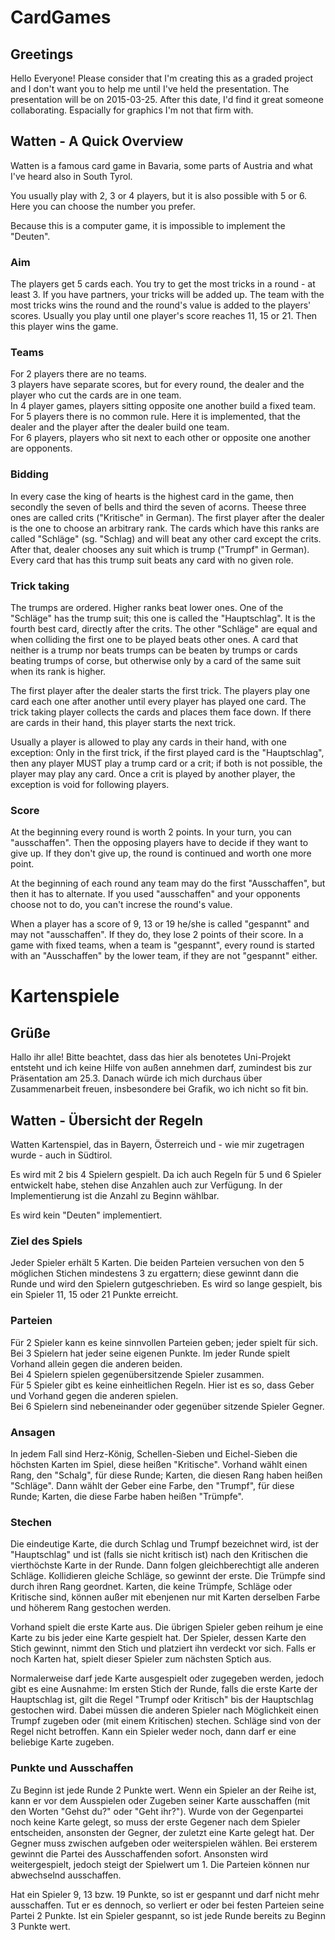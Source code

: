 # CardGames

## Greetings

Hello Everyone! Please consider that I'm creating this as a graded project
and I don't want you to help me until I've held the presentation.
The presentation will be on 2015-03-25.
After this date, I'd find it great someone collaborating.
Espacially for graphics I'm not that firm with.

## Watten - A Quick Overview

Watten is a famous card game in Bavaria, some parts of Austria and what I've heard also in South Tyrol.

You usually play with 2, 3 or 4 players, but it is also possible with 5 or 6.
Here you can choose the number you prefer.

Because this is a computer game, it is impossible to implement the "Deuten".

### Aim

The players get 5 cards each.
You try to get the most tricks in a round - at least 3.
If you have partners, your tricks will be added up.
The team with the most tricks wins the round and the round's value is added to the players' scores.
Usually you play until one player's score reaches 11, 15 or 21.
Then this player wins the game.

### Teams

For 2 players there are no teams.  
3 players have separate scores, but for every round, the dealer and the player who cut the cards are in one team.  
In 4 player games, players sitting opposite one another build a fixed team.  
For 5 players there is no common rule. Here it is implemented, that the dealer and the player after the dealer build one team.  
For 6 players, players who sit next to each other or opposite one another are opponents.

### Bidding

In every case the king of hearts is the highest card in the game, then secondly the seven of bells and third the seven of acorns.
Theese three ones are called crits ("Kritische" in German).
The first player after the dealer is the one to choose an arbitrary rank.
The cards which have this ranks are called "Schläge" (sg. "Schlag) and will beat any other card except the crits.
After that, dealer chooses any suit which is trump ("Trumpf" in German).
Every card that has this trump suit beats any card with no given role.

### Trick taking

The trumps are ordered. Higher ranks beat lower ones.
One of the "Schläge" has the trump suit; this one is called the "Hauptschlag".
It is the fourth best card, directly after the crits.
The other "Schläge" are equal and when colliding the first one to be played beats other ones.
A card that neither is a trump nor beats trumps can be beaten by trumps or cards beating trumps of corse,
but otherwise only by a card of the same suit when its rank is higher.

The first player after the dealer starts the first trick.
The players play one card each one after another until every player has played one card.
The trick taking player collects the cards and places them face down.
If there are cards in their hand, this player starts the next trick.

Usually a player is allowed to play any cards in their hand, with one exception:
Only in the first trick, if the first played card is the "Hauptschlag", then any player MUST play a trump card or a crit;
if both is not possible, the player may play any card.
Once a crit is played by another player, the exception is void for following players.

### Score

At the beginning every round is worth 2 points.
In your turn, you can "ausschaffen".
Then the opposing players have to decide if they want to give up.
If they don't give up, the round is continued and worth one more point.

At the beginning of each round any team may do the first "Ausschaffen", but then it has to alternate.
If you used "ausschaffen" and your opponents choose not to do, you can't increse the round's value.

When a player has a score of 9, 13 or 19 he/she is called "gespannt" and may not "ausschaffen". If they do, they lose 2 points of their score.
In a game with fixed teams, when a team is "gespannt", every round is started with an "Ausschaffen" by the lower team, if they are not "gespannt" either.

# Kartenspiele

## Grüße

Hallo ihr alle! Bitte beachtet, dass das hier als benotetes Uni-Projekt entsteht und ich keine Hilfe von außen annehmen darf,
zumindest bis zur Präsentation am 25.3.
Danach würde ich mich durchaus über Zusammenarbeit freuen, insbesondere bei Grafik, wo ich nicht so fit bin.

## Watten - Übersicht der Regeln

Watten Kartenspiel, das in Bayern, Österreich und - wie mir zugetragen wurde - auch in Südtirol.

Es wird mit 2 bis 4 Spielern gespielt.
Da ich auch Regeln für 5 und 6 Spieler entwickelt habe, stehen dise Anzahlen auch zur Verfügung.
In der Implementierung ist die Anzahl zu Beginn wählbar.

Es wird kein "Deuten" implementiert.

### Ziel des Spiels

Jeder Spieler erhält 5 Karten.
Die beiden Parteien versuchen von den 5 möglichen Stichen mindestens 3 zu ergattern;
diese gewinnt dann die Runde und wird den Spielern gutgeschrieben.
Es wird so lange gespielt, bis ein Spieler 11, 15 oder 21 Punkte erreicht.

### Parteien

Für 2 Spieler kann es keine sinnvollen Parteien geben; jeder spielt für sich.  
Bei 3 Spielern hat jeder seine eigenen Punkte. Im jeder Runde spielt Vorhand allein gegen die anderen beiden.  
Bei 4 Spielern spielen gegenübersitzende Spieler zusammen.  
Für 5 Spieler gibt es keine einheitlichen Regeln. Hier ist es so, dass Geber und Vorhand gegen die anderen spielen.  
Bei 6 Spielern sind nebeneinander oder gegenüber sitzende Spieler Gegner.

### Ansagen

In jedem Fall sind Herz-König, Schellen-Sieben und Eichel-Sieben die höchsten Karten im Spiel, diese heißen "Kritische".
Vorhand wählt einen Rang, den "Schalg", für diese Runde; Karten, die diesen Rang haben heißen "Schläge".
Dann wählt der Geber eine Farbe, den "Trumpf", für diese Runde; Karten, die diese Farbe haben heißen "Trümpfe".

### Stechen

Die eindeutige Karte, die durch Schlag und Trumpf bezeichnet wird, ist der "Hauptschlag" und
ist (falls sie nicht kritisch ist) nach den Kritischen die vierthöchste Karte in der Runde.
Dann folgen gleichberechtigt alle anderen Schläge. Kollidieren gleiche Schläge, so gewinnt der erste.
Die Trümpfe sind durch ihren Rang geordnet. Karten, die keine Trümpfe, Schläge oder Kritische sind,
können außer mit ebenjenen nur mit Karten derselben Farbe und höherem Rang gestochen werden.

Vorhand spielt die erste Karte aus. Die übrigen Spieler geben reihum je eine Karte zu bis jeder eine Karte gespielt hat.
Der Spieler, dessen Karte den Stich gewinnt, nimmt den Stich und platziert ihn verdeckt vor sich.
Falls er noch Karten hat, spielt dieser Spieler zum nächsten Sptich aus.

Normalerweise darf jede Karte ausgespielt oder zugegeben werden, jedoch gibt es eine Ausnahme:
Im ersten Stich der Runde, falls die erste Karte der Hauptschlag ist, gilt die Regel "Trumpf oder Kritisch"
bis der Hauptschlag gestochen wird.
Dabei müssen die anderen Spieler nach Möglichkeit einen Trumpf zugeben oder (mit einem Kritischen) stechen.
Schläge sind von der Regel nicht betroffen. Kann ein Spieler weder noch, dann darf er eine beliebige Karte zugeben.

### Punkte und Ausschaffen

Zu Beginn ist jede Runde 2 Punkte wert. Wenn ein Spieler an der Reihe ist, kann er vor dem Ausspielen oder Zugeben
seiner Karte ausschaffen (mit den Worten "Gehst du?" oder "Geht ihr?").
Wurde von der Gegenpartei noch keine Karte gelegt, so muss der erste Gegener nach dem Spieler entscheiden, ansonsten
der Gegner, der zuletzt eine Karte gelegt hat.
Der Gegner muss zwischen aufgeben oder weiterspielen wählen. Bei ersterem gewinnt die Partei des Ausschaffenden sofort.
Ansonsten wird weitergespielt, jedoch steigt der Spielwert um 1. Die Parteien können nur abwechselnd ausschaffen.

Hat ein Spieler 9, 13 bzw. 19 Punkte, so ist er gespannt und darf nicht mehr ausschaffen. Tut er es dennoch, so verliert er
oder bei festen Parteien seine Partei 2 Punkte.
Ist ein Spieler gespannt, so ist jede Runde bereits zu Beginn 3 Punkte wert.